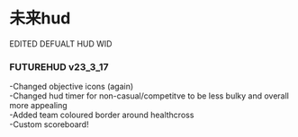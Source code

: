 # 未来hud

EDITED DEFUALT HUD WID

### FUTUREHUD v23_3_17  
-Changed objective icons (again)  
-Changed hud timer for non-casual/competitve to be less bulky and overall more appealing  
-Added team coloured border around healthcross  
-Custom scoreboard!  
